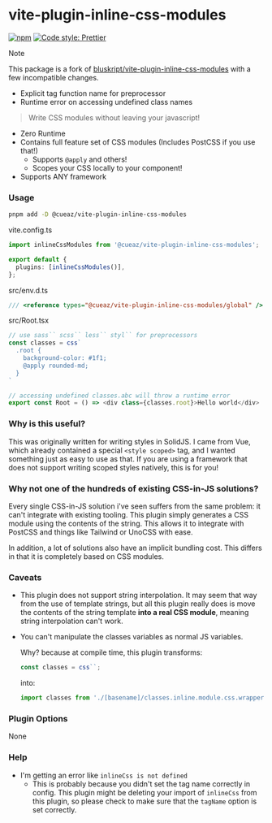 # vite-plugin-inline-css-modules

[![npm](https://img.shields.io/npm/v/@cueaz/vite-plugin-inline-css-modules.svg)](https://www.npmjs.com/package/@cueaz/vite-plugin-inline-css-modules)
[![Code style: Prettier](https://img.shields.io/badge/code_style-prettier-ff69b4.svg)](https://github.com/prettier/prettier)

> [!NOTE]
> This package is a fork of [bluskript/vite-plugin-inline-css-modules](https://github.com/bluskript/vite-plugin-inline-css-modules) with a few incompatible changes.
>
> - Explicit tag function name for preprocessor
> - Runtime error on accessing undefined class names

> Write CSS modules without leaving your javascript!

- Zero Runtime
- Contains full feature set of CSS modules (Includes PostCSS if you use that!)
  - Supports `@apply` and others!
  - Scopes your CSS locally to your component!
- Supports ANY framework

### Usage

```sh
pnpm add -D @cueaz/vite-plugin-inline-css-modules
```

vite.config.ts

```ts
import inlineCssModules from '@cueaz/vite-plugin-inline-css-modules';

export default {
  plugins: [inlineCssModules()],
};
```

src/env.d.ts

```ts
/// <reference types="@cueaz/vite-plugin-inline-css-modules/global" />
```

src/Root.tsx

```ts
// use sass`` scss`` less`` styl`` for preprocessors
const classes = css`
  .root {
    background-color: #1f1;
    @apply rounded-md;
  }
`

// accessing undefined classes.abc will throw a runtime error
export const Root = () => <div class={classes.root}>Hello world</div>
```

### Why is this useful?

This was originally written for writing styles in SolidJS. I came from Vue, which already contained a special `<style scoped>` tag, and I wanted something just as easy to use as that. If you are using a framework that does not support writing scoped styles natively, this is for you!

### Why not one of the hundreds of existing CSS-in-JS solutions?

Every single CSS-in-JS solution i've seen suffers from the same problem: it can't integrate with existing tooling.
This plugin simply generates a CSS module using the contents of the string. This allows it to integrate with PostCSS
and things like Tailwind or UnoCSS with ease.

In addition, a lot of solutions also have an implicit bundling cost. This differs in that it is completely based on CSS modules.

### Caveats

- This plugin does not support string interpolation. It may seem that way from the use of template strings, but all this plugin really does is move the contents of the string template **into a real CSS module**, meaning string interpolation can't work.

- You can't manipulate the classes variables as normal JS variables.

  Why? because at compile time, this plugin transforms:

  ```ts
  const classes = css``;
  ```

  into:

  ```ts
  import classes from './[basename]/classes.inline.module.css.wrapper';
  ```

### Plugin Options

None

### Help

- I'm getting an error like `inlineCss is not defined`
  - This is probably because you didn't set the tag name correctly in config.
    This plugin might be deleting your import of `inlineCss` from this plugin, so please check to make sure that the `tagName` option is set correctly.
